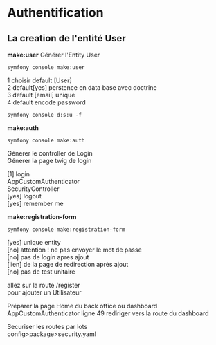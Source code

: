 # Authentification

## La creation de l'entité User
**make:user**
Générer l'Entity User  
```
symfony console make:user
```
1 choisir default [User]  
2 default[yes] perstence en data base avec doctrine  
3 default [email] unique  
4 default encode password  

```
symfony console d:s:u -f
```
  
**make:auth**  
```
symfony console make:auth
```
Génerer le controller de Login  
Génerer la page twig de login  

[1] login  
AppCustomAuthenticator  
SecurityController  
[yes] logout  
[yes] remember me  


**make:registration-form**  
```
symfony console make:registration-form
```
[yes] unique entity  
[no] attention ! ne pas envoyer le mot de passe  
[no] pas de login apres ajout  
[lien] de la page de redirection après ajout  
[no] pas de test unitaire  

allez sur la route /register  
pour ajouter un Utilisateur  
  
Préparer la page Home du back office ou dashboard  
AppCustomAuthenticator ligne 49 rediriger vers la route du dashboard  
  
Securiser les routes par lots  
config>package>security.yaml  